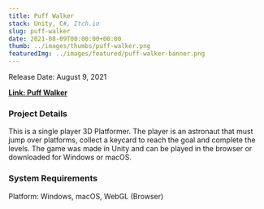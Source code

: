 ```yaml
---
title: Puff Walker
stack: Unity, C#, Itch.io
slug: puff-walker
date: 2021-08-09T00:00:00+00:00
thumb: ../images/thumbs/puff-walker.png
featuredImg: ../images/featured/puff-walker-banner.png
---
```


Release Date: August 9, 2021

[**Link: Puff Walker**](https://pablomarcel.itch.io/puff-walker)

### Project Details

This is a single player 3D Platformer. The player is an astronaut that must jump over platforms, collect a keycard to reach the goal and complete the levels.
The game was made in Unity and can be played in the browser or downloaded for Windows or macOS.

### System Requirements

Platform: Windows, macOS, WebGL (Browser)
